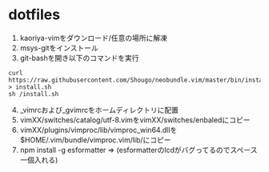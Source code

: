 # dotfiles

1. kaoriya-vimをダウンロード/任意の場所に解凍
2. msys-gitをインストール
3. git-bashを開き以下のコマンドを実行

  ```
  curl https://raw.githubusercontent.com/Shougo/neobundle.vim/master/bin/install.sh > install.sh
  sh /install.sh
  ```
4. _vimrcおよび_gvimrcをホームディレクトリに配置
5. vimXX/switches/catalog/utf-8.vimをvimXX/switches/enbaledにコピー
6. vimXX/plugins/vimproc/lib/vimproc_win64.dllを$HOME/.vim/bundle/vimproc.vim/lib/にコピー
7. npm install -g esformatter => (esformatterのlcdがバグってるのでスペース一個入れる)
